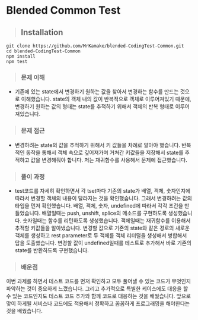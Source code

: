 # Blended Common Test

> ## Installation

```
git clone https://github.com/MrKamake/blended-CodingTest-Common.git
cd blended-CodingTest-Common
npm install
npm test
```

> ### 문제 이해

- 기존에 있는 state에서 변경하기 원하는 값을 찾아서 변경하는 함수를 만드는 것으로 이해했습니다. state의 객체 내의 값이 반복적으로 객체로 이루어져있기 때문에, 변경하기 원하는 값의 형태는 state를 추적하기 위해서 객체의 반복 형태로 이루어져있습니다.

> ### 문제 접근

- 변경하려는 state의 값을 추적하기 위해서 키 값들을 차례로 알아야 했습니다. 반복적인 동작을 통해서 객체 속으로 깊어져가며 거쳐간 키값들을 저장해서 state를 추적하고 값을 변경해줘야 합니다. 저는 재귀함수를 사용해서 문제에 접근했습니다.

> ### 풀이 과정

- test코드를 자세히 확인하면서 각 tset마다 기존의 state가 배열, 객체, 숫자인지에 따라서 변경할 객체의 내용이 달라지는 것을 확인했습니다. 그래서 변경하려는 값의 타입을 먼저 확인했습니다. 배열, 객체, 숫자, undefined에 따라서 각각 조건을 만들었습니다. 배열일때는 push, unshift, splice의 메소드를 구현하도록 생성했습니다. 숫자일때는 함수를 리턴하도록 생성했습니다. 객체일때는 재귀함수를 이용해서 추적할 키값들을 알아냈습니다. 변경할 값으로 기존의 state와 같은 경로의 새로운 객체를 생성하고 rest parameter로 두 객체를 객체 리터럴을 생성해서 병합해서 답을 도출했습니다. 변경할 값이 undefined일때를 테스트로 추가해서 바로 기존의 state를 반환하도록 구현했습니다.

> ### 배운점

이번 과제를 하면서 테스트 코드를 먼저 확인하고 모두 풀어낼 수 있는 코드가 무엇인지 파악하는 것이 중요하게 느꼈습니다. 그리고 추가적으로 특별한 케이스에도 대응을 할 수 있는 코드인지도 테스트 코드 추가와 함께 코드로 대응하는 것을 배웠습니다. 앞으로 맞이 하게될 서비스나 코드에도 적용해서 정확하고 꼼꼼하게 프로그래밍을 해야한다는 것을 배웠습니다.
